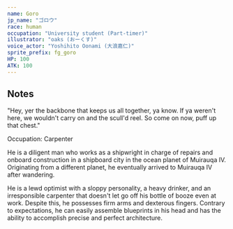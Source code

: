 ```yaml
---
name: Goro
jp_name: "ゴロウ"
race: human
occupation: "University student (Part-timer)"
illustrator: "oaks (おーくす)"
voice_actor: "Yoshihito Oonami (大浪嘉仁)"
sprite_prefix: fg_goro
HP: 100
ATK: 100
---
```


## Notes

"Hey, yer the backbone that keeps us all together, ya know. If ya weren't here, we wouldn't carry on and the scull'd reel. So come on now, puff up that chest."

Occupation: Carpenter

He is a diligent man who works as a shipwright in charge of repairs and onboard construction in a shipboard city in the ocean planet of Muirauqa IV. Originating from a different planet, he eventually arrived to Muirauqa IV after wandering.

He is a lewd optimist with a sloppy personality, a heavy drinker, and an irresponsible carpenter that doesn't let go off his bottle of booze even at work. Despite this, he possesses firm arms and dexterous fingers. Contrary to expectations, he can easily assemble blueprints in his head and has the ability to accomplish precise and perfect architecture.
